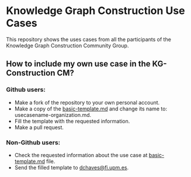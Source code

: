 # Knowledge Graph Construction Use Cases
This repository shows the uses cases from all the participants of the Knowledge Graph Construction Community Group.

## How to include my own use case in the KG-Construction CM?

### Github users:
- Make a fork of the repository to your own personal account.
- Make a copy of the [basic-template.md](https://github.com/kg-construct/use-cases/blob/master/basic-template.md) and change its name to: usecasename-organization.md.
- Fill the template with the requested information.
- Make a pull request.

### Non-Github users:
- Check the requested information about the use case at [basic-template.md](https://github.com/kg-construct/use-cases/blob/master/basic-template.md) file.
- Send the filled template to dchaves@fi.upm.es.

